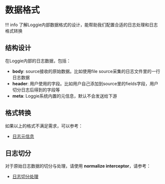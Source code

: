 # 数据格式

!!! info
    了解Loggie内部数据格式的设计，能帮助我们配置合适的日志处理和日志格式转换

## 结构设计
在Loggie内部的日志数据，包括：

- **body**: source接收的原始数据。比如使用file source采集的日志文件里的一行日志数据
- **header**: 用户使用的字段。比如用户自己添加到source里的fields字段，用户切分日志后得到的字段等
- **meta**: Loggie系统内置的元信息，默认不会发送给下游



## 格式转换
如果以上的格式不满足需求，可以参考：

- [日志元信息](../best-practice/log-enrich.md)

## 日志切分
对于原始日志数据的切分与处理，请使用 **normalize interceptor**，请参考：

- [日志切分处理](../best-practice/log-process.md)